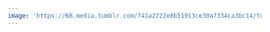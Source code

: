 ```yaml
---
image: 'https://68.media.tumblr.com/741a2722e8b51913ce30a7334ca3bc14/tumblr_onzebuMRHf1tbdx3so1_1280.jpg'
---
```

